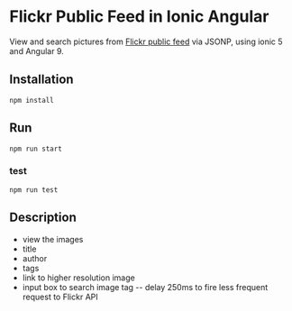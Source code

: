 # Flickr Public Feed in Ionic Angular
View and search pictures from [Flickr public feed](https://www.flickr.com/services/feeds/docs/photos_public/) via JSONP, using ionic 5 and Angular 9.

## Installation
```shell script
npm install
```

## Run
```shell script
npm run start
```

### test
```shell script
npm run test
```

## Description

- view the images
- title
- author
- tags
- link to higher resolution image
- input box to search image tag 
-- delay 250ms to fire less frequent request to Flickr API